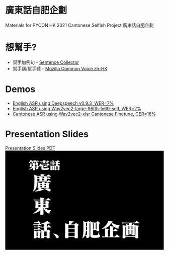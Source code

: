 # 廣東話自肥企劃
Materials for PYCON HK 2021 Cantonese Selfish Project 廣東話自肥企劃

# 想幫手?
* 幫手加例句 - [Sentence Collector](https://commonvoice.mozilla.org/sentence-collector/#/)
* 幫手講/幫手聽 - [Mozilla Common Voice zh-HK](https://commonvoice.mozilla.org/zh-HK)

# Demos
* [English ASR using Deepspeech v0.9.3, WER=7%](https://youtu.be/-OL-IIaRhA8)
* [English ASR using Wav2vec2-large-960h-lv60-self, WER=2%](https://youtu.be/lpk4JKY2Mbo)
* [Cantonese ASR using Wav2vec2-xlsr Cantonese Finetune, CER=16%](https://youtu.be/k_9RQ-ilGEc)

# Presentation Slides
[Presentation Slides PDF](Presentation_at_PyConHK_2021.pdf)
![Screenshot](banner.png)
